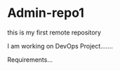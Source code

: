 # Admin-repo1
this is my first remote repository


I am working on DevOps Project.......


Requirements...



